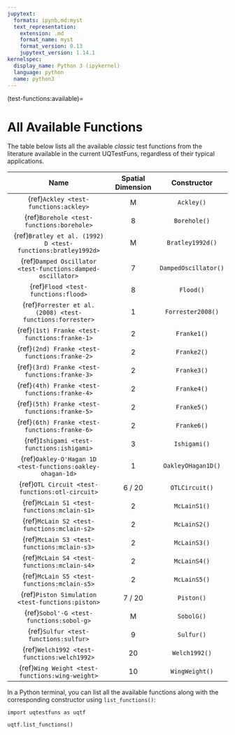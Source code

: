 ```yaml
---
jupytext:
  formats: ipynb,md:myst
  text_representation:
    extension: .md
    format_name: myst
    format_version: 0.13
    jupytext_version: 1.14.1
kernelspec:
  display_name: Python 3 (ipykernel)
  language: python
  name: python3
---
```


(test-functions:available)=
# All Available Functions

The table below lists all the available _classic_ test functions from the literature
available in the current UQTestFuns, regardless of their typical applications.

|                             Name                             | Spatial Dimension |     Constructor      |
|:------------------------------------------------------------:|:-----------------:|:--------------------:|
|            {ref}`Ackley <test-functions:ackley>`             |         M         |      `Ackley()`      |
|          {ref}`Borehole <test-functions:borehole>`           |         8         |     `Borehole()`     |
| {ref}`Bratley et al. (1992) D <test-functions:bratley1992d>` |         M         |   `Bratley1992d()`   |
| {ref}`Damped Oscillator <test-functions:damped-oscillator>`  |         7         | `DampedOscillator()` |
|             {ref}`Flood <test-functions:flood>`              |         8         |      `Flood()`       |
|  {ref}`Forrester et al. (2008) <test-functions:forrester>`   |         1         |  `Forrester2008()`   |
|        {ref}`(1st) Franke <test-functions:franke-1>`         |         2         |     `Franke1()`      |
|        {ref}`(2nd) Franke <test-functions:franke-2>`         |         2         |     `Franke2()`      |
|        {ref}`(3rd) Franke <test-functions:franke-3>`         |         2         |     `Franke3()`      |
|        {ref}`(4th) Franke <test-functions:franke-4>`         |         2         |     `Franke4()`      |
|        {ref}`(5th) Franke <test-functions:franke-5>`         |         2         |     `Franke5()`      |
|        {ref}`(6th) Franke <test-functions:franke-6>`         |         2         |     `Franke6()`      |
|          {ref}`Ishigami <test-functions:ishigami>`           |         3         |     `Ishigami()`     |
|  {ref}`Oakley-O'Hagan 1D <test-functions:oakley-ohagan-1d>`  |         1         |  `OakleyOHagan1D()`  |
|       {ref}`OTL Circuit <test-functions:otl-circuit>`        |      6 / 20       |    `OTLCircuit()`    |
|         {ref}`McLain S1 <test-functions:mclain-s1>`          |         2         |     `McLainS1()`     |
|         {ref}`McLain S2 <test-functions:mclain-s2>`          |         2         |     `McLainS2()`     |
|         {ref}`McLain S3 <test-functions:mclain-s3>`          |         2         |     `McLainS3()`     |
|         {ref}`McLain S4 <test-functions:mclain-s4>`          |         2         |     `McLainS4()`     |
|         {ref}`McLain S5 <test-functions:mclain-s5>`          |         2         |     `McLainS5()`     |
|       {ref}`Piston Simulation <test-functions:piston>`       |      7 / 20       |      `Piston()`      |
|           {ref}`Sobol'-G <test-functions:sobol-g>`           |         M         |      `SobolG()`      |
|            {ref}`Sulfur <test-functions:sulfur>`             |         9         |      `Sulfur()`      |
|         {ref}`Welch1992 <test-functions:welch1992>`          |        20         |    `Welch1992()`     |
|       {ref}`Wing Weight <test-functions:wing-weight>`        |        10         |    `WingWeight()`    |

In a Python terminal, you can list all the available functions
along with the corresponding constructor using ``list_functions()``:

```{code-cell} ipython3
import uqtestfuns as uqtf

uqtf.list_functions()
```

